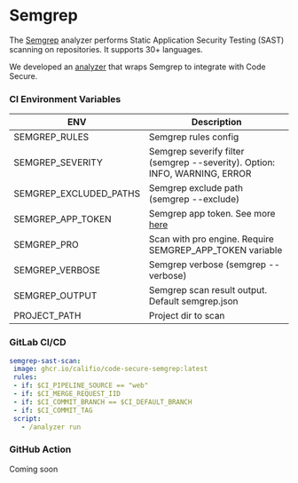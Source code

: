 # Semgrep 
The [Semgrep](https://github.com/semgrep/semgrep) analyzer performs Static Application Security Testing (SAST) scanning on repositories. It supports 30+ languages.

We developed an [analyzer](https://github.com/califio/code-secure-semgrep) that wraps Semgrep to integrate with Code Secure.

### CI Environment Variables

| ENV                    | Description                                                                                                        |
|------------------------|--------------------------------------------------------------------------------------------------------------------|
| SEMGREP_RULES          | Semgrep rules config                                                                                               |
| SEMGREP_SEVERITY       | Semgrep severify filter (semgrep --severity). Option:  INFO, WARNING, ERROR                                        |
| SEMGREP_EXCLUDED_PATHS | Semgrep exclude path (semgrep --exclude)                                                                           |
| SEMGREP_APP_TOKEN      | Semgrep app token. See more [here](https://semgrep.dev/docs/semgrep-ci/ci-environment-variables#semgrep_app_token) |
| SEMGREP_PRO            | Scan with pro engine. Require SEMGREP_APP_TOKEN variable                                                           |
| SEMGREP_VERBOSE        | Semgrep verbose (semgrep --verbose)                                                                                |
| SEMGREP_OUTPUT         | Semgrep scan result output. Default semgrep.json                                                                   |
| PROJECT_PATH           | Project dir to scan                                                                                                |

### GitLab CI/CD

```yaml
semgrep-sast-scan:
 image: ghcr.io/califio/code-secure-semgrep:latest
 rules:
 - if: $CI_PIPELINE_SOURCE == "web"
 - if: $CI_MERGE_REQUEST_IID
 - if: $CI_COMMIT_BRANCH == $CI_DEFAULT_BRANCH
 - if: $CI_COMMIT_TAG
 script:
   - /analyzer run
```

### GitHub Action

Coming soon